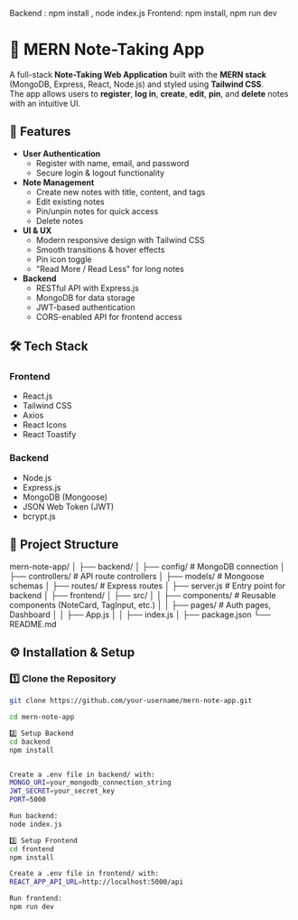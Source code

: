 Backend : npm install , node index.js
Frontend: npm install, npm run dev

# 📒 MERN Note-Taking App
A full-stack **Note-Taking Web Application** built with the **MERN stack** (MongoDB, Express, React, Node.js) and styled using **Tailwind CSS**.  
The app allows users to **register**, **log in**, **create**, **edit**, **pin**, and **delete** notes with an intuitive UI.



## 🚀 Features
- **User Authentication**
  - Register with name, email, and password
  - Secure login & logout functionality
- **Note Management**
  - Create new notes with title, content, and tags
  - Edit existing notes
  - Pin/unpin notes for quick access
  - Delete notes
- **UI & UX**
  - Modern responsive design with Tailwind CSS
  - Smooth transitions & hover effects
  - Pin icon toggle
  - "Read More / Read Less" for long notes
- **Backend**
  - RESTful API with Express.js
  - MongoDB for data storage
  - JWT-based authentication
  - CORS-enabled API for frontend access



## 🛠️ Tech Stack
### Frontend
- React.js
- Tailwind CSS
- Axios
- React Icons
- React Toastify

### Backend
- Node.js
- Express.js
- MongoDB (Mongoose)
- JSON Web Token (JWT)
- bcrypt.js


## 📂 Project Structure
mern-note-app/
│
├── backend/
│ ├── config/ # MongoDB connection
│ ├── controllers/ # API route controllers
│ ├── models/ # Mongoose schemas
│ ├── routes/ # Express routes
│ ├── server.js # Entry point for backend
│
├── frontend/
│ ├── src/
│ │ ├── components/ # Reusable components (NoteCard, TagInput, etc.)
│ │ ├── pages/ # Auth pages, Dashboard
│ │ ├── App.js
│ │ ├── index.js
│
├── package.json
└── README.md
## ⚙️ Installation & Setup

### 1️⃣ Clone the Repository
```bash
git clone https://github.com/your-username/mern-note-app.git

cd mern-note-app

2️⃣ Setup Backend
cd backend
npm install


Create a .env file in backend/ with:
MONGO_URI=your_mongodb_connection_string
JWT_SECRET=your_secret_key
PORT=5000

Run backend:
node index.js

3️⃣ Setup Frontend
cd frontend
npm install

Create a .env file in frontend/ with:
REACT_APP_API_URL=http://localhost:5000/api

Run frontend:
npm run dev